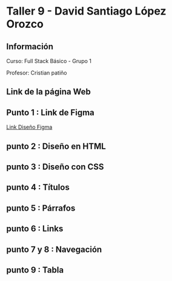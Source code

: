  <h1> Taller 9 - David Santiago López Orozco</h1>
    <h2>Información</h2>
    <p>Curso: Full Stack Básico - Grupo 1 </p>
     <p>Profesor: Cristian patiño</p>
     
<h2>Link de la página Web</h2>
<h2>Punto 1 : Link de Figma</h2>
<a href="https://www.figma.com/file/i0WxaKhEFBCgVoiepPvJRB/David-L%C3%B3pez-Orozco?type=design&mode=design&t=QMUmCHIbh0AmEaRA-1">Link Diseño Figma</a>

<h2>punto 2 : Diseño en HTML</h2>
<h2>punto 3 : Diseño con CSS</h2>
<h2>punto 4 : Títulos</h2>
<h2>punto 5 : Párrafos</h2>
<h2>punto 6 : Links</h2>
<h2>punto 7 y 8 : Navegación</h2>
<h2>punto 9 : Tabla</h2>
